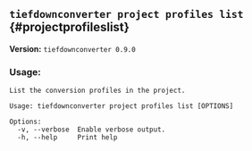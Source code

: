 ## `tiefdownconverter project profiles list` {#projectprofileslist}

**Version:** `tiefdownconverter 0.9.0`

### Usage:
```
List the conversion profiles in the project.

Usage: tiefdownconverter project profiles list [OPTIONS]

Options:
  -v, --verbose  Enable verbose output.
  -h, --help     Print help
```

